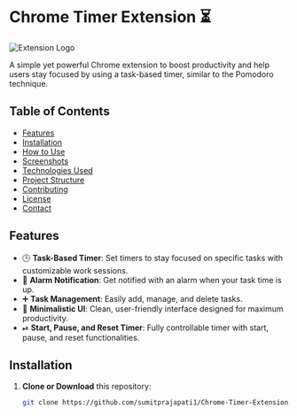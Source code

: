 # Chrome Timer Extension ⏳

![Extension Logo](path_to_your_extension_logo_if_any.png)

A simple yet powerful Chrome extension to boost productivity and help users stay focused by using a task-based timer, similar to the Pomodoro technique.

## Table of Contents
- [Features](#features)
- [Installation](#installation)
- [How to Use](#how-to-use)
- [Screenshots](#screenshots)
- [Technologies Used](#technologies-used)
- [Project Structure](#project-structure)
- [Contributing](#contributing)
- [License](#license)
- [Contact](#contact)

## Features
- 🕒 **Task-Based Timer**: Set timers to stay focused on specific tasks with customizable work sessions.
- 🔔 **Alarm Notification**: Get notified with an alarm when your task time is up.
- ➕ **Task Management**: Easily add, manage, and delete tasks.
- 👀 **Minimalistic UI**: Clean, user-friendly interface designed for maximum productivity.
- ⏯ **Start, Pause, and Reset Timer**: Fully controllable timer with start, pause, and reset functionalities.

## Installation

1. **Clone or Download** this repository:
   ```bash
   git clone https://github.com/sumitprajapati1/Chrome-Timer-Extension.git
